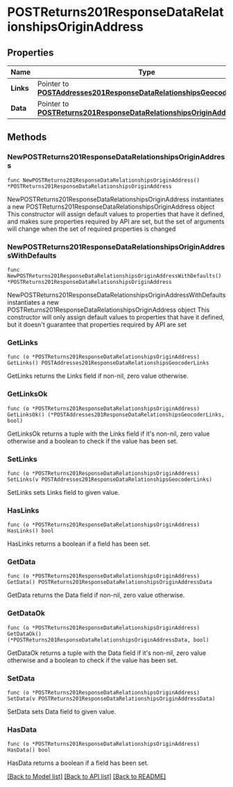 # POSTReturns201ResponseDataRelationshipsOriginAddress

## Properties

Name | Type | Description | Notes
------------ | ------------- | ------------- | -------------
**Links** | Pointer to [**POSTAddresses201ResponseDataRelationshipsGeocoderLinks**](POSTAddresses201ResponseDataRelationshipsGeocoderLinks.md) |  | [optional] 
**Data** | Pointer to [**POSTReturns201ResponseDataRelationshipsOriginAddressData**](POSTReturns201ResponseDataRelationshipsOriginAddressData.md) |  | [optional] 

## Methods

### NewPOSTReturns201ResponseDataRelationshipsOriginAddress

`func NewPOSTReturns201ResponseDataRelationshipsOriginAddress() *POSTReturns201ResponseDataRelationshipsOriginAddress`

NewPOSTReturns201ResponseDataRelationshipsOriginAddress instantiates a new POSTReturns201ResponseDataRelationshipsOriginAddress object
This constructor will assign default values to properties that have it defined,
and makes sure properties required by API are set, but the set of arguments
will change when the set of required properties is changed

### NewPOSTReturns201ResponseDataRelationshipsOriginAddressWithDefaults

`func NewPOSTReturns201ResponseDataRelationshipsOriginAddressWithDefaults() *POSTReturns201ResponseDataRelationshipsOriginAddress`

NewPOSTReturns201ResponseDataRelationshipsOriginAddressWithDefaults instantiates a new POSTReturns201ResponseDataRelationshipsOriginAddress object
This constructor will only assign default values to properties that have it defined,
but it doesn't guarantee that properties required by API are set

### GetLinks

`func (o *POSTReturns201ResponseDataRelationshipsOriginAddress) GetLinks() POSTAddresses201ResponseDataRelationshipsGeocoderLinks`

GetLinks returns the Links field if non-nil, zero value otherwise.

### GetLinksOk

`func (o *POSTReturns201ResponseDataRelationshipsOriginAddress) GetLinksOk() (*POSTAddresses201ResponseDataRelationshipsGeocoderLinks, bool)`

GetLinksOk returns a tuple with the Links field if it's non-nil, zero value otherwise
and a boolean to check if the value has been set.

### SetLinks

`func (o *POSTReturns201ResponseDataRelationshipsOriginAddress) SetLinks(v POSTAddresses201ResponseDataRelationshipsGeocoderLinks)`

SetLinks sets Links field to given value.

### HasLinks

`func (o *POSTReturns201ResponseDataRelationshipsOriginAddress) HasLinks() bool`

HasLinks returns a boolean if a field has been set.

### GetData

`func (o *POSTReturns201ResponseDataRelationshipsOriginAddress) GetData() POSTReturns201ResponseDataRelationshipsOriginAddressData`

GetData returns the Data field if non-nil, zero value otherwise.

### GetDataOk

`func (o *POSTReturns201ResponseDataRelationshipsOriginAddress) GetDataOk() (*POSTReturns201ResponseDataRelationshipsOriginAddressData, bool)`

GetDataOk returns a tuple with the Data field if it's non-nil, zero value otherwise
and a boolean to check if the value has been set.

### SetData

`func (o *POSTReturns201ResponseDataRelationshipsOriginAddress) SetData(v POSTReturns201ResponseDataRelationshipsOriginAddressData)`

SetData sets Data field to given value.

### HasData

`func (o *POSTReturns201ResponseDataRelationshipsOriginAddress) HasData() bool`

HasData returns a boolean if a field has been set.


[[Back to Model list]](../README.md#documentation-for-models) [[Back to API list]](../README.md#documentation-for-api-endpoints) [[Back to README]](../README.md)


